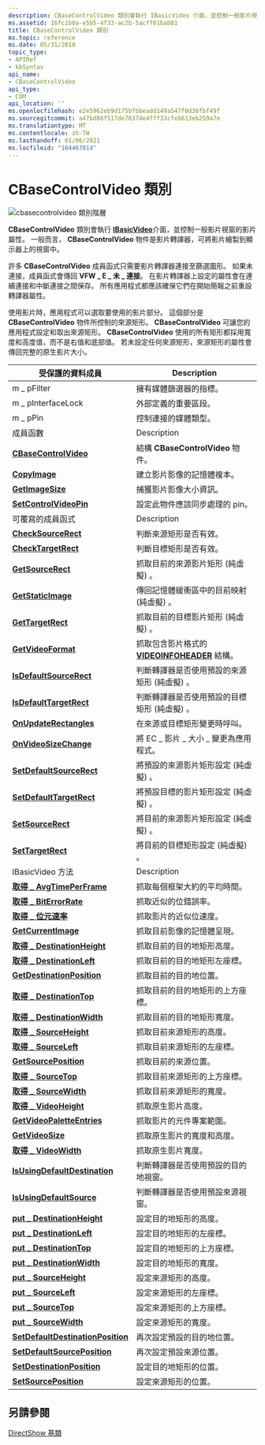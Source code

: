 ```yaml
---
description: CBaseControlVideo 類別會執行 IBasicVideo 介面，並控制一般影片視窗的影片屬性。 一般而言，CBaseControlVideo 物件是影片轉譯器，可將影片繪製到顯示器上的視窗中。
ms.assetid: 16fc1b0a-e5b5-4f33-ac2b-5acff61bab81
title: CBaseControlVideo 類別
ms.topic: reference
ms.date: 05/31/2018
topic_type:
- APIRef
- kbSyntax
api_name:
- CBaseControlVideo
api_type:
- COM
api_location: ''
ms.openlocfilehash: e2e5962eb9d175bfbbeadd149a547f0d36fbf49f
ms.sourcegitcommit: a47bd86f517de76374e4fff33cfeb613eb259a7e
ms.translationtype: MT
ms.contentlocale: zh-TW
ms.lasthandoff: 01/06/2021
ms.locfileid: "104467814"
---
```

# <a name="cbasecontrolvideo-class"></a>CBaseControlVideo 類別

![cbasecontrolvideo 類別階層](images/wctrl02.png)

**CBaseControlVideo** 類別會執行 [**IBasicVideo**](/windows/desktop/api/Control/nn-control-ibasicvideo)介面，並控制一般影片視窗的影片屬性。 一般而言， **CBaseControlVideo** 物件是影片轉譯器，可將影片繪製到顯示器上的視窗中。

許多 **CBaseControlVideo** 成員函式只需要影片轉譯器連接至篩選圖形。 如果未連接，成員函式會傳回 **VFW \_ E \_ 未 \_ 連接**。 在影片轉譯器上設定的屬性會在連續連接和中斷連接之間保存。 所有應用程式都應該確保它們在開始簡報之前重設轉譯器屬性。

使用影片時，應用程式可以選取要使用的影片部分。 這個部分是 **CBaseControlVideo** 物件所控制的來源矩形。 **CBaseControlVideo** 可讓您的應用程式設定和取出來源矩形。 **CBaseControlVideo** 使用的所有矩形都採用寬度和高度值，而不是右值和底部值。 若未設定任何來源矩形，來源矩形的屬性會傳回完整的原生影片大小。



| 受保護的資料成員                                                                   | Description                                                                                     |
|------------------------------------------------------------------------------------------|-------------------------------------------------------------------------------------------------|
| m \_ pFilter                                                                               | 擁有媒體篩選器的指標。                                                              |
| m \_ pInterfaceLock                                                                        | 外部定義的重要區段。                                                            |
| m \_ pPin                                                                                  | 控制連接的媒體類型。                                                      |
| 成員函數                                                                         | Description                                                                                     |
| [**CBaseControlVideo**](cbasecontrolvideo-cbasecontrolvideo.md)                         | 結構 **CBaseControlVideo** 物件。                                                      |
| [**CopyImage**](cbasecontrolvideo-copyimage.md)                                         | 建立影片影像的記憶體複本。                                                         |
| [**GetImageSize**](cbasecontrolvideo-getimagesize.md)                                   | 捕獲影片影像大小資訊。                                                         |
| [**SetControlVideoPin**](cbasecontrolvideo-setcontrolvideopin.md)                       | 設定此物件應該同步處理的 pin。                                         |
| 可覆寫的成員函式                                                             | Description                                                                                     |
| [**CheckSourceRect**](cbasecontrolvideo-checksourcerect.md)                             | 判斷來源矩形是否有效。                                                      |
| [**CheckTargetRect**](cbasecontrolvideo-checktargetrect.md)                             | 判斷目標矩形是否有效。                                                      |
| [**GetSourceRect**](cbasecontrolvideo-getsourcerect.md)                                 | 抓取目前的來源影片矩形 (純虛擬) 。                                    |
| [**GetStaticImage**](cbasecontrolvideo-getstaticimage.md)                               | 傳回記憶體緩衝區中的目前映射 (純虛擬) 。                                    |
| [**GetTargetRect**](cbasecontrolvideo-gettargetrect.md)                                 | 抓取目前的目標影片矩形 (純虛擬) 。                                    |
| [**GetVideoFormat**](cbasecontrolvideo-getvideoformat.md)                               | 抓取包含影片格式的 [**VIDEOINFOHEADER**](/previous-versions/windows/desktop/api/amvideo/ns-amvideo-videoinfoheader) 結構。 |
| [**IsDefaultSourceRect**](cbasecontrolvideo-isdefaultsourcerect.md)                     | 判斷轉譯器是否使用預設的來源矩形 (純虛擬) 。                |
| [**IsDefaultTargetRect**](cbasecontrolvideo-isdefaulttargetrect.md)                     | 判斷轉譯器是否使用預設的目標矩形 (純虛擬) 。                |
| [**OnUpdateRectangles**](cbasecontrolvideo-onupdaterectangles.md)                       | 在來源或目標矩形變更時呼叫。                                             |
| [**OnVideoSizeChange**](cbasecontrolvideo-onvideosizechange.md)                         | 將 EC \_ 影片 \_ 大小 \_ 變更為應用程式。                                             |
| [**SetDefaultSourceRect**](cbasecontrolvideo-setdefaultsourcerect.md)                   | 將預設的來源影片矩形設定 (純虛擬) 。                                         |
| [**SetDefaultTargetRect**](cbasecontrolvideo-setdefaulttargetrect.md)                   | 將預設目標的影片矩形設定 (純虛擬) 。                                         |
| [**SetSourceRect**](cbasecontrolvideo-setsourcerect.md)                                 | 將目前的來源影片矩形設定 (純虛擬) 。                                         |
| [**SetTargetRect**](cbasecontrolvideo-settargetrect.md)                                 | 將目前的目標矩形設定 (純虛擬) 。                                               |
| IBasicVideo 方法                                                                      | Description                                                                                     |
| [**取得 \_ AvgTimePerFrame**](cbasecontrolvideo-get-avgtimeperframe.md)                    | 抓取每個框架大約的平均時間。                                                |
| [**取得 \_ BitErrorRate**](cbasecontrolvideo-get-biterrorrate.md)                          | 抓取近似的位錯誤率。                                                        |
| [**取得 \_ 位元速率**](cbasecontrolvideo-get-bitrate.md)                                    | 抓取影片的近似位速度。                                                |
| [**GetCurrentImage**](cbasecontrolvideo-getcurrentimage.md)                             | 抓取目前影像的記憶體呈現。                                              |
| [**取得 \_ DestinationHeight**](cbasecontrolvideo-get-destinationheight.md)                | 抓取目前的目的地矩形高度。                                           |
| [**取得 \_ DestinationLeft**](cbasecontrolvideo-get-destinationleft.md)                    | 抓取目前的目的地矩形左座標。                                  |
| [**GetDestinationPosition**](cbasecontrolvideo-getdestinationposition.md)               | 抓取目前的目的地位置。                                                     |
| [**取得 \_ DestinationTop**](cbasecontrolvideo-get-destinationtop.md)                      | 抓取目前的目的地矩形的上方座標。                                   |
| [**取得 \_ DestinationWidth**](cbasecontrolvideo-get-destinationwidth.md)                  | 抓取目前的目的地矩形寬度。                                            |
| [**取得 \_ SourceHeight**](cbasecontrolvideo-get-sourceheight.md)                          | 抓取目前來源矩形的高度。                                                |
| [**取得 \_ SourceLeft**](cbasecontrolvideo-get-sourceleft.md)                              | 抓取目前來源矩形的左座標。                                       |
| [**GetSourcePosition**](cbasecontrolvideo-getsourceposition.md)                         | 抓取目前的來源位置。                                                          |
| [**取得 \_ SourceTop**](cbasecontrolvideo-get-sourcetop.md)                                | 抓取目前來源矩形的上方座標。                                        |
| [**取得 \_ SourceWidth**](cbasecontrolvideo-get-sourcewidth.md)                            | 抓取目前來源矩形的寬度。                                                 |
| [**取得 \_ VideoHeight**](cbasecontrolvideo-get-videoheight.md)                            | 抓取原生影片高度。                                                              |
| [**GetVideoPaletteEntries**](cbasecontrolvideo-getvideopaletteentries.md)               | 抓取影片的元件專案範圍。                                             |
| [**GetVideoSize**](cbasecontrolvideo-getvideosize.md)                                   | 抓取原生影片的寬度和高度。                                             |
| [**取得 \_ VideoWidth**](cbasecontrolvideo-get-videowidth.md)                              | 抓取原生影片寬度。                                                               |
| [**IsUsingDefaultDestination**](cbasecontrolvideo-isusingdefaultdestination.md)         | 判斷轉譯器是否使用預設的目的地視窗。                             |
| [**IsUsingDefaultSource**](cbasecontrolvideo-isusingdefaultsource.md)                   | 判斷轉譯器是否使用預設來源視窗。                                  |
| [**put \_ DestinationHeight**](cbasecontrolvideo-put-destinationheight.md)                | 設定目的地矩形的高度。                                                        |
| [**put \_ DestinationLeft**](cbasecontrolvideo-put-destinationleft.md)                    | 設定目的地矩形的左座標。                                               |
| [**put \_ DestinationTop**](cbasecontrolvideo-put-destinationtop.md)                      | 設定目的地矩形的上方座標。                                                |
| [**put \_ DestinationWidth**](cbasecontrolvideo-put-destinationwidth.md)                  | 設定目的地矩形的寬度。                                                         |
| [**put \_ SourceHeight**](cbasecontrolvideo-put-sourceheight.md)                          | 設定來源矩形的高度。                                                             |
| [**put \_ SourceLeft**](cbasecontrolvideo-put-sourceleft.md)                              | 設定來源矩形的左座標。                                                    |
| [**put \_ SourceTop**](cbasecontrolvideo-put-sourcetop.md)                                | 設定來源矩形的上方座標。                                                     |
| [**put \_ SourceWidth**](cbasecontrolvideo-put-sourcewidth.md)                            | 設定來源矩形的寬度。                                                              |
| [**SetDefaultDestinationPosition**](cbasecontrolvideo-setdefaultdestinationposition.md) | 再次設定預設的目的地位置。                                                    |
| [**SetDefaultSourcePosition**](cbasecontrolvideo-setdefaultsourceposition.md)           | 再次設定預設來源位置。                                                         |
| [**SetDestinationPosition**](cbasecontrolvideo-setdestinationposition.md)               | 設定目的地矩形的位置。                                                        |
| [**SetSourcePosition**](cbasecontrolvideo-setsourceposition.md)                         | 設定來源矩形的位置。                                                             |



 

## <a name="see-also"></a>另請參閱

<dl> <dt>

[DirectShow 基類](directshow-base-classes.md)
</dt> </dl>

 

 



